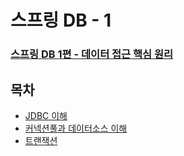 # 스프링 DB - 1
### [스프링 DB 1편 - 데이터 접근 핵심 원리](https://www.inflearn.com/course/%EC%8A%A4%ED%94%84%EB%A7%81-db-1/dashboard)

## 목차
- [JDBC 이해](jdbc.md) 
- [커넥션풀과 데이터소스 이해](connectionpoll.md)
- [트랜잭션](transaction.md)